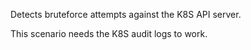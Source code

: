 Detects bruteforce attempts against the K8S API server.

This scenario needs the K8S audit logs to work.